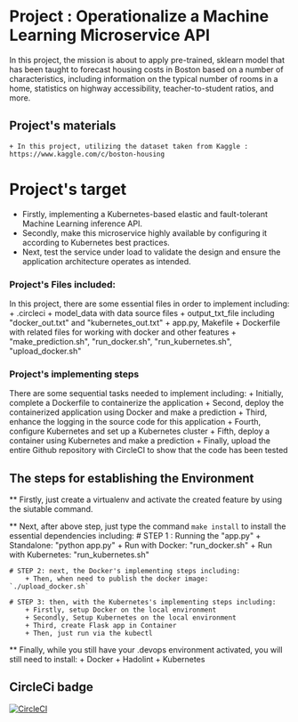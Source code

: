 # Project : Operationalize a Machine Learning Microservice API
In this project, the mission is about to apply pre-trained, sklearn model that has been taught to forecast housing costs in Boston based on a number of characteristics, including information on the typical number of rooms in a home, statistics on highway accessibility, teacher-to-student ratios, and more.

## Project's materials
    + In this project, utilizing the dataset taken from Kaggle : https://www.kaggle.com/c/boston-housing

# Project's target
+ Firstly, implementing a Kubernetes-based elastic and fault-tolerant Machine Learning inference API.
+ Secondly, make this microservice highly available by configuring it according to Kubernetes best practices. 
+ Next, test the service under load to validate the design and ensure the application architecture operates as intended.

### Project's Files included:
In this project, there are some essential files in order to implement including:
    + .circleci 
    + model_data with data source files
    + output_txt_file including "docker_out.txt" and "kubernetes_out.txt"
    + app.py, Makefile
    + Dockerfile with related files for working with docker and other features
    + "make_prediction.sh", "run_docker.sh", "run_kubernetes.sh", "upload_docker.sh" 

### Project's implementing steps
There are some sequential tasks needed to implement including:
    + Initially, complete a Dockerfile to containerize the application 
    + Second, deploy the containerized application using Docker and make a prediction 
    + Third, enhance the logging in the source code for this application 
    + Fourth, configure Kubernetes and set up a Kubernetes cluster
    + Fifth, deploy a container using Kubernetes and make a prediction 
    + Finally, upload the entire Github repository with CircleCI to show that the code has been tested

## The steps for establishing the Environment
** Firstly, just create a virtualenv and activate the created feature by using the siutable command.

** Next, after above step, just type the command `make install` to install the essential dependencies including:
    # STEP 1 : Running the "app.py"
        + Standalone:  "python app.py"
        + Run with Docker:  "run_docker.sh"
        + Run with Kubernetes:  "run_kubernetes.sh"

    # STEP 2: next, the Docker's implementing steps including:
        + Then, when need to publish the docker image: `./upload_docker.sh`

    # STEP 3: then, with the Kubernetes's implementing steps including:
        + Firstly, setup Docker on the local environment
        + Secondly, Setup Kubernetes on the local environment
        + Third, create Flask app in Container
        + Then, just run via the kubectl
        
** Finally, while you still have your .devops environment activated, you will still need to install:
        + Docker
        + Hadolint
        + Kubernetes

## CircleCi badge
[![CircleCI](https://dl.circleci.com/status-badge/img/gh/quochuy17/Project-Operationalize-Microservice-API/tree/master.svg?style=svg)](https://dl.circleci.com/status-badge/redirect/gh/quochuy17/Project-Operationalize-Microservice-API/tree/master)

 
